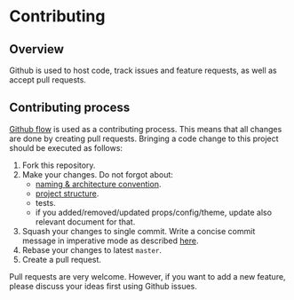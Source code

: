 # Contributing

## Overview

Github is used to host code, track issues and feature requests, as well as accept pull requests.

## Contributing process

[Github flow](https://guides.github.com/introduction/flow/index.html) is used as a contributing process. This means that all changes are done by creating pull requests. Bringing a code change to this project should be executed as follows:

1. Fork this repository.
2. Make your changes. Do not forgot about:
   - [naming & architecture convention](../DEVELOPMENT.md#naming--architecture-conventions).
   - [project structure](./docs/project-structure.md).
   - tests.
   - if you added/removed/updated props/config/theme, update also relevant document for that.
3. Squash your changes to single commit. Write a concise commit message in imperative mode as described [here](https://chris.beams.io/posts/git-commit/).
4. Rebase your changes to latest `master`.
5. Create a pull request.

Pull requests are very welcome. However, if you want to add a new feature, please discuss your ideas first using Github issues.